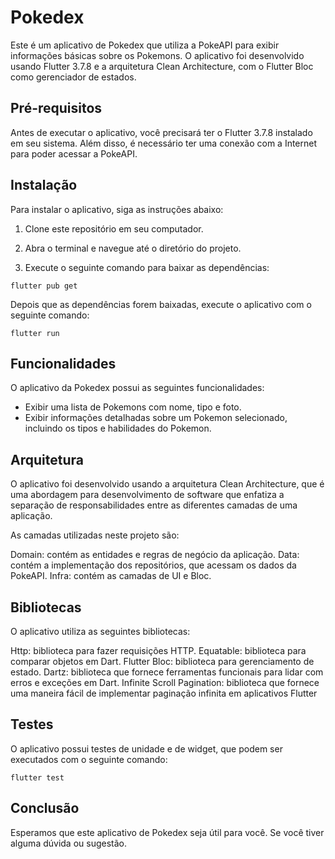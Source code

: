 
# Pokedex
Este é um aplicativo de Pokedex que utiliza a PokeAPI para exibir informações básicas sobre os Pokemons. O aplicativo foi desenvolvido usando Flutter 3.7.8 e a arquitetura Clean Architecture, com o Flutter Bloc como gerenciador de estados.

## Pré-requisitos
Antes de executar o aplicativo, você precisará ter o Flutter 3.7.8 instalado em seu sistema. Além disso, é necessário ter uma conexão com a Internet para poder acessar a PokeAPI.

## Instalação
Para instalar o aplicativo, siga as instruções abaixo:

1. Clone este repositório em seu computador.

2. Abra o terminal e navegue até o diretório do projeto.

3. Execute o seguinte comando para baixar as dependências:


`flutter pub get`

Depois que as dependências forem baixadas, execute o aplicativo com o seguinte comando:


`flutter run`

## Funcionalidades
O aplicativo da Pokedex possui as seguintes funcionalidades:

* Exibir uma lista de Pokemons com nome, tipo e foto.
* Exibir informações detalhadas sobre um Pokemon selecionado, incluindo os tipos e habilidades do Pokemon.

## Arquitetura
O aplicativo foi desenvolvido usando a arquitetura Clean Architecture, que é uma abordagem para desenvolvimento de software que enfatiza a separação de responsabilidades entre as diferentes camadas de uma aplicação.

As camadas utilizadas neste projeto são:

Domain: contém as entidades e regras de negócio da aplicação.
Data: contém a implementação dos repositórios, que acessam os dados da PokeAPI.
Infra: contém as camadas de UI e Bloc.

## Bibliotecas
O aplicativo utiliza as seguintes bibliotecas:

Http: biblioteca para fazer requisições HTTP.
Equatable: biblioteca para comparar objetos em Dart.
Flutter Bloc: biblioteca para gerenciamento de estado.
Dartz: biblioteca que fornece ferramentas funcionais para lidar com erros e exceções em Dart.
Infinite Scroll Pagination: biblioteca que fornece uma maneira fácil de implementar paginação infinita em aplicativos Flutter
## Testes
O aplicativo possui testes de unidade e de widget, que podem ser executados com o seguinte comando:


`flutter test`

## Conclusão
Esperamos que este aplicativo de Pokedex seja útil para você. Se você tiver alguma dúvida ou sugestão. 